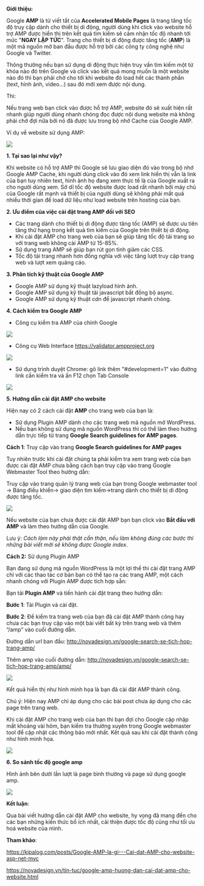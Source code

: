 **Giới thiệu:**

Google **AMP** là từ viết tắt của **Accelerated Mobile Pages** là trang tăng tốc độ truy cập dành cho thiết bị di động, người dùng khi click vào website hỗ trợ AMP được hiển thị trên kết quả tìm kiếm sẽ cảm nhận tốc độ nhanh tới mức "**NGAY LẬP TỨC**". Trang cho thiết bị di động được tăng tốc (**AMP**)  là một mã nguồn mở ban đầu được hỗ trợ bởi các công ty công nghệ như Google và Twitter.

Thông thường nếu bạn sử dụng di động thực hiện truy vấn tìm kiếm một từ khóa nào đó trên Google và click vào kết quả mong muốn là một website nào đó thì bạn phải chờ cho tới khi website đó load hết các thành phần (text, hình ảnh, video...) sau đó mới xem được nội dung.

Thì:

Nếu trang web bạn click vào được hỗ trợ AMP, website đó sẽ xuất hiện rất nhanh giúp người dùng nhanh chóng đọc được nội dung website mà không phải chờ đợi nữa bởi nó đã được lưu trong bộ nhớ Cache của Google AMP.

Ví dụ về website sử dụng AMP:

![](https://images.viblo.asia/beac8003-7f7a-4027-8e64-5b1058f0b699.png)

**1. Tại sao lại như vậy?**

Khi website có hỗ trợ AMP thì Google sẽ lưu giao diện đó vào trong bộ nhớ Google AMP Cache, khi người dùng click vào đó xem link hiển thị vẫn là link của bạn tuy nhiên text, hình ảnh họ đang xem thực tế là của Google xuất ra cho người dùng xem. Sở dĩ tốc độ website được load rất nhanh bởi máy chủ của Google rất mạnh và thiết bị của người dùng sẽ không phải mất quá nhiều thời gian để load dữ liệu như load website trên hosting của bạn.

**2. Ưu điểm của việc cài đặt trang AMP đối với SEO**

* Các trang dành cho thiết bị di động được tăng tốc (AMP) sẽ được ưu tiên tăng thứ hạng trong kết quả tìm kiếm của Google trên thiết bị di động.
* Khi cài đặt AMP cho trang web của bạn sẽ giúp tăng tốc độ tải trang so với trang web không cài AMP từ 15-85%.
* Sử dụng trang AMP sẽ giúp bạn rút gọn tinh giảm các CSS.
* Tốc độ tải trang nhanh hơn đồng nghĩa với việc tăng lượt truy cập trang web và lượt xem quảng cáo.

**3. Phân tích kỹ thuật của Google AMP**

* Google AMP sử dụng kỹ thuật lazyload hình ảnh.
* Google AMP sử dụng kỹ thuật tải javascript bất đồng bộ async.
* Google AMP sử dụng kỹ thuật cdn để javascript nhanh chóng.

**4. Cách kiểm tra Google AMP**

* Công cụ kiểm tra AMP của chính Google

![](https://images.viblo.asia/3de20eb9-5dd8-415a-bfb5-2ad2d9ceadaf.png)


* Công cụ Web Interface https://validator.ampproject.org

![](https://images.viblo.asia/75d49d1e-bb57-40a3-bc30-fa73bf6a5760.png)

* Sử dụng trình duyệt Chrome: gõ link thêm "#development=1" vào đường link cần kiểm tra và ấn F12 chọn Tab Console

![](https://images.viblo.asia/ba9d966d-189a-41fd-9b18-0505862d8d89.png)

**5. Hướng dẫn cài đặt AMP cho website**

Hiện nay có 2 cách cài đặt **AMP** cho trang web của bạn là:

* Sử dụng Plugin AMP dành cho các trang web mã nguồn mở WordPress.
* Nếu bạn không sử dụng mã nguồn WordPress thì có thể làm theo hướng dẫn trực tiếp từ trang **Google Search guidelines for AMP pages**.

**Cách 1**: Truy cập vào trang **Google Search guidelines for AMP pages**

Tuy nhiên trước khi cài đặt chúng ta phải kiểm tra xem trang web của bạn được cài đặt AMP chưa bằng cách bạn truy cập vào trang Google Webmaster Tool theo hướng dẫn:

Truy cập vào trang quản lý trang web của bạn trong Google webmaster tool -> Bảng điều khiển-> giao diện tìm kiếm->trang dành cho thiết bị di động được tăng tốc.

![](https://images.viblo.asia/e07addda-c7bb-4a6a-b0fa-4fb0b5fc713a.png)

Nếu website của bạn chưa được cài đặt AMP bạn bạn click vào **Bắt đầu với AMP** và làm theo hướng dẫn của Google.

Lưu ý: *Cách làm này phải thật cẩn thận, nếu làm không đúng các bước thì những bài viết mới sẽ không được Google index*.

**Cách 2:** Sử dụng Plugin AMP

Bạn đang sử dụng mã nguồn WordPress là một lợi thế thi cài đặt trang AMP chỉ với các thao tác cơ bản bạn có thể tạo ra các trang AMP,  một cách nhanh chóng với  Plugin AMP được tích hợp sẵn:

Bạn tải **Plugin AMP** và tiến hành cài đặt trang theo hướng dẫn:

**Bước 1**: Tải Plugin và cài đặt.

**Bước 2**: Để kiểm tra trang web của bạn đã cài đặt AMP thành công hay chưa các bạn truy cập vào một bài viết bất kỳ trên trang web và thêm “/amp” vào cuối đường dẫn.

Đường dẫn url ban đầu: http://novadesign.vn/google-search-se-tich-hop-trang-amp/

Thêm amp vào cuối đường dẫn: http://novadesign.vn/google-search-se-tich-hop-trang-amp/amp/

![](https://images.viblo.asia/c681e84e-fc0a-4987-a61b-fd4f75fbb876.png)

Kết quả hiển thị như hình minh họa là bạn đã cài đăt AMP thành công.

Chú ý: Hiện nay AMP chỉ áp dụng cho các bài post chưa áp dụng cho các page trên trang web.

Khi cài đặt AMP cho trang web của bạn thì bạn đợi cho Google cập nhập mất khoảng vài hôm, bạn kiểm tra thường xuyên trong Google webmaster tool để cập nhật các thông báo mới nhất. Kết quả sau khi cài đặt thành công như hình minh họa.

![](https://images.viblo.asia/e1cbba9f-9c37-4a6c-96a5-23c110005b42.png)

**6. So sánh tốc độ google amp**

Hình ảnh bên dưới lần lượt là page bình thường và page sử dụng google amp.

![](https://images.viblo.asia/9e41aced-6eae-4b58-a46d-27187462d5f5.png)

**Kết luận**:

Qua bài viết hướng dẫn cài đặt AMP cho website, hy vọng đã mang đến cho các bạn những kiến thức bổ ích nhất, cải thiện được tốc độ cũng như tối ưu hoá website của mình.

**Tham khảo**:

https://kipalog.com/posts/Google-AMP-la-gi---Cai-dat-AMP-cho-website-asp-net-mvc

https://novadesign.vn/tin-tuc/google-amp-huong-dan-cai-dat-amp-cho-website.html